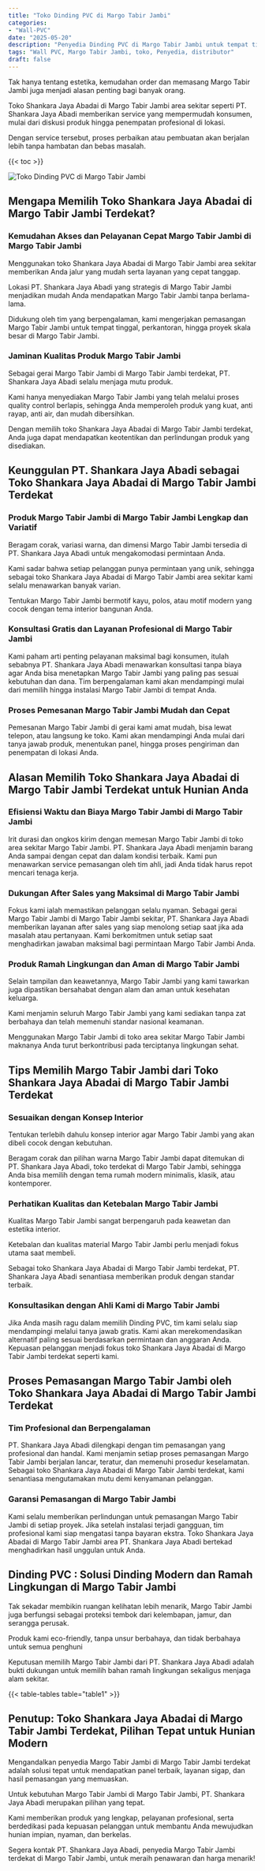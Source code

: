 ```yaml
---
title: "Toko Dinding PVC di Margo Tabir Jambi"
categories: 
- "Wall-PVC"
date: "2025-05-20"
description: "Penyedia Dinding PVC di Margo Tabir Jambi untuk tempat tinggal, kantor, dan gerai. Panel unggulan, variasi motif, variasi warna modern, beserta servis pemasangan ditangani oleh tenaga ahli ahli dan garansi resmi!|Jasa penjualan Dinding PVC di Margo Tabir Jambi bagi kebutuhan rumah, perkantoran, atau gerai, dengan panel unggulan dan pemasangan oleh tim profesional serta garansi resmi.|Solusi Dinding PVC di Margo Tabir Jambi yang terbukti bagi rumah, perkantoran, serta toko, dengan panel terbaik dan pemasangan ditangani oleh tenaga ahli berpengalaman serta jaminan resmi.|Distribusi Dinding PVC di Margo Tabir Jambi bagi rumah, perkantoran, serta toko, beserta material terbaik dan penempatan ditangani oleh teknisi profesional, disertai dengan garansi resmi.}"
tags: "Wall PVC, Margo Tabir Jambi, toko, Penyedia, distributor"
draft: false
---
```


Tak hanya tentang estetika, kemudahan order dan memasang Margo Tabir Jambi juga menjadi alasan penting bagi banyak orang.

Toko Shankara Jaya Abadai di Margo Tabir Jambi area sekitar seperti PT. Shankara Jaya Abadi memberikan service yang mempermudah konsumen, mulai dari diskusi produk hingga penempatan profesional di lokasi.

Dengan service tersebut, proses perbaikan atau pembuatan akan berjalan lebih tanpa hambatan dan bebas masalah.

{{< toc >}}

![Toko Dinding PVC di Margo Tabir Jambi](/images/Wall-PVC/Toko-Dinding-PVC-di-Margo-Tabir-Jambi.png)


## Mengapa Memilih Toko Shankara Jaya Abadai di Margo Tabir Jambi Terdekat?

### Kemudahan Akses dan Pelayanan Cepat Margo Tabir Jambi di Margo Tabir Jambi

Menggunakan toko Shankara Jaya Abadai di Margo Tabir Jambi area sekitar memberikan Anda jalur yang mudah serta layanan yang cepat tanggap.

Lokasi PT. Shankara Jaya Abadi yang strategis di Margo Tabir Jambi menjadikan mudah Anda mendapatkan Margo Tabir Jambi tanpa berlama-lama.

Didukung oleh tim yang berpengalaman, kami mengerjakan pemasangan Margo Tabir Jambi untuk tempat tinggal, perkantoran, hingga proyek skala besar di Margo Tabir Jambi.

### Jaminan Kualitas Produk Margo Tabir Jambi

Sebagai gerai Margo Tabir Jambi di Margo Tabir Jambi terdekat, PT. Shankara Jaya Abadi selalu menjaga mutu produk.

Kami hanya menyediakan Margo Tabir Jambi yang telah melalui proses quality control berlapis, sehingga Anda memperoleh produk yang kuat, anti rayap, anti air, dan mudah dibersihkan.

Dengan memilih toko Shankara Jaya Abadai di Margo Tabir Jambi terdekat, Anda juga dapat mendapatkan keotentikan dan perlindungan produk yang disediakan.

## Keunggulan PT. Shankara Jaya Abadi sebagai Toko Shankara Jaya Abadai di Margo Tabir Jambi Terdekat

### Produk Margo Tabir Jambi di Margo Tabir Jambi Lengkap dan Variatif

Beragam corak, variasi warna, dan dimensi Margo Tabir Jambi tersedia di PT. Shankara Jaya Abadi untuk mengakomodasi permintaan Anda.

Kami sadar bahwa setiap pelanggan punya permintaan yang unik, sehingga sebagai toko Shankara Jaya Abadai di Margo Tabir Jambi area sekitar kami selalu menawarkan banyak varian.

Tentukan Margo Tabir Jambi bermotif kayu, polos, atau motif modern yang cocok dengan tema interior bangunan Anda.

### Konsultasi Gratis dan Layanan Profesional di Margo Tabir Jambi

Kami paham arti penting pelayanan maksimal bagi konsumen, itulah sebabnya PT. Shankara Jaya Abadi menawarkan konsultasi tanpa biaya agar Anda bisa menetapkan Margo Tabir Jambi yang paling pas sesuai kebutuhan dan dana. Tim berpengalaman kami akan mendampingi mulai dari memilih hingga instalasi Margo Tabir Jambi di tempat Anda.

### Proses Pemesanan Margo Tabir Jambi Mudah dan Cepat

Pemesanan Margo Tabir Jambi di gerai kami amat mudah, bisa lewat telepon, atau langsung ke toko. Kami akan mendampingi Anda mulai dari tanya jawab produk, menentukan panel, hingga proses pengiriman dan penempatan di lokasi Anda.

## Alasan Memilih Toko Shankara Jaya Abadai di Margo Tabir Jambi Terdekat untuk Hunian Anda

### Efisiensi Waktu dan Biaya Margo Tabir Jambi di Margo Tabir Jambi

Irit durasi dan ongkos kirim dengan memesan Margo Tabir Jambi di toko area sekitar Margo Tabir Jambi. PT. Shankara Jaya Abadi menjamin barang Anda sampai dengan cepat dan dalam kondisi terbaik. Kami pun menawarkan service pemasangan oleh tim ahli, jadi Anda tidak harus repot mencari tenaga kerja.

### Dukungan After Sales yang Maksimal di Margo Tabir Jambi

Fokus kami ialah memastikan pelanggan selalu nyaman. Sebagai gerai Margo Tabir Jambi di Margo Tabir Jambi sekitar, PT. Shankara Jaya Abadi memberikan layanan after sales yang siap menolong setiap saat jika ada masalah atau pertanyaan. Kami berkomitmen untuk setiap saat menghadirkan jawaban maksimal bagi permintaan Margo Tabir Jambi Anda.

### Produk Ramah Lingkungan dan Aman di Margo Tabir Jambi

Selain tampilan dan keawetannya, Margo Tabir Jambi yang kami tawarkan juga dipastikan bersahabat dengan alam dan aman untuk kesehatan keluarga.

Kami menjamin seluruh Margo Tabir Jambi yang kami sediakan tanpa zat berbahaya dan telah memenuhi standar nasional keamanan.

Menggunakan Margo Tabir Jambi di toko area sekitar Margo Tabir Jambi maknanya Anda turut berkontribusi pada terciptanya lingkungan sehat.

## Tips Memilih Margo Tabir Jambi dari Toko Shankara Jaya Abadai di Margo Tabir Jambi Terdekat

### Sesuaikan dengan Konsep Interior 

Tentukan terlebih dahulu konsep interior agar Margo Tabir Jambi yang akan dibeli cocok dengan kebutuhan.

Beragam corak dan pilihan warna Margo Tabir Jambi dapat ditemukan di PT. Shankara Jaya Abadi, toko terdekat di Margo Tabir Jambi, sehingga Anda bisa memilih dengan tema rumah modern minimalis, klasik, atau kontemporer.

### Perhatikan Kualitas dan Ketebalan Margo Tabir Jambi

Kualitas Margo Tabir Jambi sangat berpengaruh pada keawetan dan estetika interior.

Ketebalan dan kualitas material Margo Tabir Jambi perlu menjadi fokus utama saat membeli.

Sebagai toko Shankara Jaya Abadai di Margo Tabir Jambi terdekat, PT. Shankara Jaya Abadi senantiasa memberikan produk dengan standar terbaik.

### Konsultasikan dengan Ahli Kami di Margo Tabir Jambi

Jika Anda masih ragu dalam memilih Dinding PVC, tim kami selalu siap mendampingi melalui tanya jawab gratis. Kami akan merekomendasikan alternatif paling sesuai berdasarkan permintaan dan anggaran Anda. Kepuasan pelanggan menjadi fokus toko Shankara Jaya Abadai di Margo Tabir Jambi terdekat seperti kami.

## Proses Pemasangan Margo Tabir Jambi oleh Toko Shankara Jaya Abadai di Margo Tabir Jambi Terdekat

### Tim Profesional dan Berpengalaman

PT. Shankara Jaya Abadi dilengkapi dengan tim pemasangan yang profesional dan handal. Kami menjamin setiap proses pemasangan Margo Tabir Jambi berjalan lancar, teratur, dan memenuhi prosedur keselamatan. Sebagai toko Shankara Jaya Abadai di Margo Tabir Jambi terdekat, kami senantiasa mengutamakan mutu demi kenyamanan pelanggan.

### Garansi Pemasangan di Margo Tabir Jambi

Kami selalu memberikan perlindungan untuk pemasangan Margo Tabir Jambi di setiap proyek. Jika setelah instalasi terjadi gangguan, tim profesional kami siap mengatasi tanpa bayaran ekstra. Toko Shankara Jaya Abadai di Margo Tabir Jambi area PT. Shankara Jaya Abadi bertekad menghadirkan hasil unggulan untuk Anda.

##  Dinding PVC : Solusi Dinding Modern dan Ramah Lingkungan di Margo Tabir Jambi

Tak sekadar membikin ruangan kelihatan lebih menarik, Margo Tabir Jambi juga berfungsi sebagai proteksi tembok dari kelembapan, jamur, dan serangga perusak.

Produk kami eco-friendly, tanpa unsur berbahaya, dan tidak berbahaya untuk semua penghuni

Keputusan memilih Margo Tabir Jambi dari PT. Shankara Jaya Abadi adalah bukti dukungan untuk memilih bahan ramah lingkungan sekaligus menjaga alam sekitar.

{{< table-tables table="table1" >}}

## Penutup: Toko Shankara Jaya Abadai di Margo Tabir Jambi Terdekat, Pilihan Tepat untuk Hunian Modern

Mengandalkan penyedia Margo Tabir Jambi di Margo Tabir Jambi terdekat adalah solusi tepat untuk mendapatkan panel terbaik, layanan sigap, dan hasil pemasangan yang memuaskan.

Untuk kebutuhan Margo Tabir Jambi di Margo Tabir Jambi, PT. Shankara Jaya Abadi merupakan pilihan yang tepat.

Kami memberikan produk yang lengkap, pelayanan profesional, serta berdedikasi pada kepuasan pelanggan untuk membantu Anda mewujudkan hunian impian, nyaman, dan berkelas.

Segera kontak PT. Shankara Jaya Abadi, penyedia Margo Tabir Jambi terdekat di Margo Tabir Jambi, untuk meraih penawaran dan harga menarik!